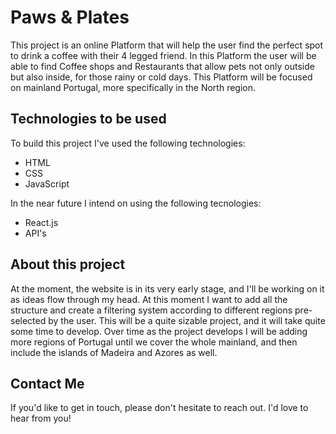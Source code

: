 # Paws & Plates
 This project is an online Platform that will help the user find the perfect spot to drink a coffee with their 4 legged friend.
 In this Platform the user will be able to find Coffee shops and Restaurants that allow pets not only outside but also inside, for those rainy or cold days.
 This Platform will be focused on mainland Portugal, more specifically in the North region.


## Technologies to be used
To build this project I've used the following technologies:
- HTML
- CSS
- JavaScript

In the near future I intend on using the following tecnologies:
- React.js
- API's


## About this project
At the moment, the website is in its very early stage, and I'll be working on it as ideas flow through my head. At this moment I want to add all the structure and create a filtering system according to different regions pre-selected by the user.
This will be a quite sizable project, and it will take quite some time to develop.
Over time as the project develops I will be adding more regions of Portugal until we cover the whole mainland, and then include the islands of Madeira and Azores as well.


## Contact Me
If you'd like to get in touch, please don't hesitate to reach out. I'd love to hear from you!